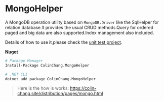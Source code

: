 # MongoHelper

A MongoDB operation utility based on `MongoDB.Driver` like the SqlHelper for relation database.It provides the usual CRUD methods.Query for ordered paged and big data are also supported.Index management also included.

Details of how to use it,please check the [unit test project](https://github.com/colin-chang/MongoHelper/tree/master/ColinChang.MongoHelper.Test).

**[Nuget](https://www.nuget.org/packages/ColinChang.MongoHelper/)**
```sh
# Package Manager
Install-Package ColinChang.MongoHelper

# .NET CLI
dotnet add package ColinChang.MongoHelper
```

> Here is the how is works:
https://colin-chang.site/distribution/pages/mongo.html
